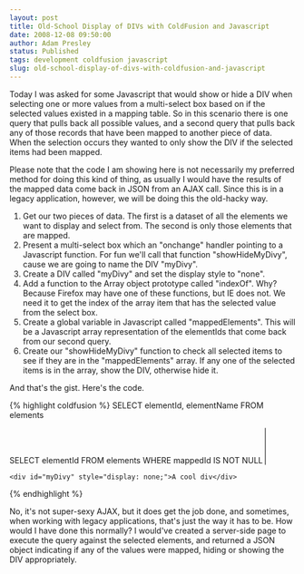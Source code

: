 ```yaml
---
layout: post
title: Old-School Display of DIVs with ColdFusion and Javascript
date: 2008-12-08 09:50:00
author: Adam Presley
status: Published
tags: development coldfusion javascript
slug: old-school-display-of-divs-with-coldfusion-and-javascript
---
```


Today I was asked for some Javascript that would show or hide a DIV when
selecting one or more values from a multi-select box based on if the
selected values existed in a mapping table. So in this scenario there is
one query that pulls back all possible values, and a second query that
pulls back any of those records that have been mapped to another piece
of data. When the selection occurs they wanted to only show the DIV if
the selected items had been mapped.  

Please note that the code I am showing here is not necessarily my
preferred method for doing this kind of thing, as usually I would have
the results of the mapped data come back in JSON from an AJAX call.
Since this is in a legacy application, however, we will be doing this
the old-hacky way.  

1.  Get our two pieces of data. The first is a dataset of all the
    elements we want to display and select from. The second is only
    those elements that are mapped.
2.  Present a multi-select box which an "onchange" handler pointing to a
    Javascript function. For fun we'll call that function
    "showHideMyDivy", cause we are going to name the DIV "myDivy".
3.  Create a DIV called "myDivy" and set the display style to "none".
4.  Add a function to the Array object prototype called "indexOf". Why?
    Because Firefox may have one of these functions, but IE does not. We
    need it to get the index of the array item that has the selected
    value from the select box.
5.  Create a global variable in Javascript called "mappedElements". This
    will be a Javascript array representation of the elementIds that
    come back from our second query.
6.  Create our "showHideMyDivy" function to check all selected items to
    see if they are in the "mappedElements" array. If any one of the
    selected items is in the array, show the DIV, otherwise hide it.
  
And that's the gist. Here's the code.  

{% highlight coldfusion %}
<cfquery name="qryElements" datasource="#application.dsn#">
    SELECT elementId, elementName FROM elements
</cfquery>

<cfquery name="qryMappedElements" datasource="#application.dsn#">
    SELECT elementId FROM elements WHERE mappedId IS NOT NULL
</cfquery>

<html>
<head>

<script language="javascript">
    var mappedElements = [
        <cfoutput query="qryMappedElements">#qryMappedElements.elementId#<cfif qryMappedElements.currentRow LT qryMappedElements.recordCount>,</cfif></cfoutput>
    ];

    // This prototype is provided by the Mozilla foundation and
    // is distributed under the MIT license.
    // http://www.ibiblio.org/pub/Linux/LICENSES/mit.license
    // This is to support IE
    if (!Array.prototype.indexOf) {
        Array.prototype.indexOf = function(elt /*, from*/) {
            var len = this.length;

            var from = Number(arguments[1]) || 0;
            from = (from < 0) ? Math.ceil(from) : Math.floor(from);
            if (from < 0) {
                from += len;
            }

            for (; from < len; from++) {
                if (from in this &amp;&amp; this[from] === elt) return from;
            }

            return -1;
        };
    }

    function showHideMyDivy(obj) {
        var selectedIndex = -1; var displayFlag = false;
        var myDivyEl = document.getElementById('myDivy');
        var index = 0;

        for (index = 0; index < obj.options.length; index++) {
            var option = obj.options[index];

            selectedIndex = (option.selected &amp;&amp; mappedElements.indexOf(Number(option.value))) ? mappedElements.indexOf(Number(option.value)) : -1;
            if (selectedIndex > -1) {
                displayFlag = true;
                break;
            }
        }

        myDivyEl.style.display = (displayFlag) ? 'block' : 'none';
    }

</script>
</head>

<body>
    <select name="selecty" id="selecty" onchange="showHideMyDivy(this);" multiple>
        <cfoutput query="qryElements">
            <option value="#qryElements.elementId#">#qryElements.elementName#</option>
        </cfoutput>
    </select>

    <div id="myDivy" style="display: none;">A cool div</div>

</body>
</html>
{% endhighlight %}

No, it's not super-sexy AJAX, but it does get the job done, and
sometimes, when working with legacy applications, that's just the way it
has to be. How would I have done this normally? I would've created a
server-side page to execute the query against the selected elements, and
returned a JSON object indicating if any of the values were mapped,
hiding or showing the DIV appropriately.
